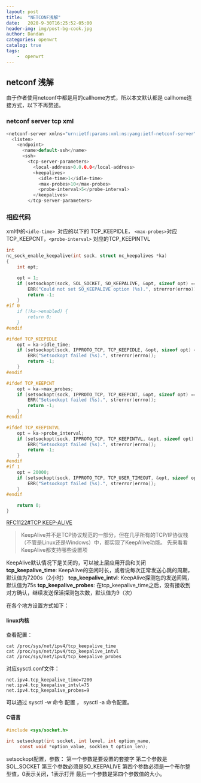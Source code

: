 ```yaml
---
layout: post
title:  "NETCONF浅解"
date:   2020-9-30T16:25:52-05:00
header-img: img/post-bg-cook.jpg
author: Dandan
categories: openwrt
catalog: true
tags:
    -  openwrt
---
```


## netconf 浅解
由于作者使用netconf中都是用的callhome方式，所以本文默认都是 callhome连接方式，以下不再赘述。
### netconf server  tcp  xml

```c
<netconf-server xmlns="urn:ietf:params:xml:ns:yang:ietf-netconf-server">
  <listen>
    <endpoint>
      <name>default-ssh</name>
      <ssh>
        <tcp-server-parameters>
          <local-address>0.0.0.0</local-address>
          <keepalives>
            <idle-time>1</idle-time>
            <max-probes>10</max-probes>
            <probe-interval>5</probe-interval>
          </keepalives>
        </tcp-server-parameters>

```
### 相应代码
xml中的`<idle-time> `对应的以下的 TCP_KEEPIDLE， `<max-probes>`对应TCP_KEEPCNT，`<probe-interval>` 对应的TCP_KEEPINTVL
```c
int
nc_sock_enable_keepalive(int sock, struct nc_keepalives *ka)
{
    int opt;

    opt = 1;
    if (setsockopt(sock, SOL_SOCKET, SO_KEEPALIVE, &opt, sizeof opt) == -1) {
        ERR("Could not set SO_KEEPALIVE option (%s).", strerror(errno));
        return -1;
    }
#if 0
    if (!ka->enabled) {
        return 0;
    }
#endif

#ifdef TCP_KEEPIDLE
    opt = ka->idle_time;
    if (setsockopt(sock, IPPROTO_TCP, TCP_KEEPIDLE, &opt, sizeof opt) == -1) {
        ERR("Setsockopt failed (%s).", strerror(errno));
        return -1;
    }
#endif

#ifdef TCP_KEEPCNT
    opt = ka->max_probes;
    if (setsockopt(sock, IPPROTO_TCP, TCP_KEEPCNT, &opt, sizeof opt) == -1) {
        ERR("Setsockopt failed (%s).", strerror(errno));
        return -1;
    }
#endif

#ifdef TCP_KEEPINTVL
    opt = ka->probe_interval;
    if (setsockopt(sock, IPPROTO_TCP, TCP_KEEPINTVL, &opt, sizeof opt) == -1) {
        ERR("Setsockopt failed (%s).", strerror(errno));
        return -1;
    }
#endif
#if 1
    opt = 20000;
    if (setsockopt(sock, IPPROTO_TCP, TCP_USER_TIMEOUT, &opt, sizeof opt) == -1) {
        ERR("Setsockopt failed (%s).", strerror(errno));
    }
#endif

    return 0;
}

```


[RFC1122#TCP KEEP-ALIVE](https://link.zhihu.com/?target=https://tools.ietf.org/html/rfc1122#page-101)

> KeepAlive并不是TCP协议规范的一部分，但在几乎所有的TCP/IP协议栈（不管是Linux还是Windows）中，都实现了KeepAlive功能。
> 先来看看KeepAlive都支持哪些设置项

KeepAlive默认情况下是关闭的，可以被上层应用开启和关闭
**tcp_keepalive_time**: KeepAlive的空闲时长，或者说每次正常发送心跳的周期，默认值为7200s（2小时）
**tcp_keepalive_intvl**: KeepAlive探测包的发送间隔，默认值为75s
**tcp_keepalive_probes**: 在tcp_keepalive_time之后，没有接收到对方确认，继续发送保活探测包次数，默认值为9（次）

在各个地方设置方式如下：
####  linux内核
查看配置：

```clike
cat /proc/sys/net/ipv4/tcp_keepalive_time
cat /proc/sys/net/ipv4/tcp_keepalive_intvl
cat /proc/sys/net/ipv4/tcp_keepalive_probes
```
对应sysctl.conf文件：

```clike
net.ipv4.tcp_keepalive_time=7200
net.ipv4.tcp_keepalive_intvl=75
net.ipv4.tcp_keepalive_probes=9
```

可以通过 sysctl  -w 命令 配置 ， sysctl -a 命令配置。
####  C语言

```c
#include <sys/socket.h>

int setsockopt(int socket, int level, int option_name,
     const void *option_value, socklen_t option_len);
```
setsockopt配置，参数：
第一个参数是要设置的套接字
第二个参数是SOL_SOCKET
第三个参数必须是SO_KEEPALIVE
第四个参数必须是一个布尔整型值，0表示关闭，1表示打开
最后一个参数是第四个参数值的大小。
